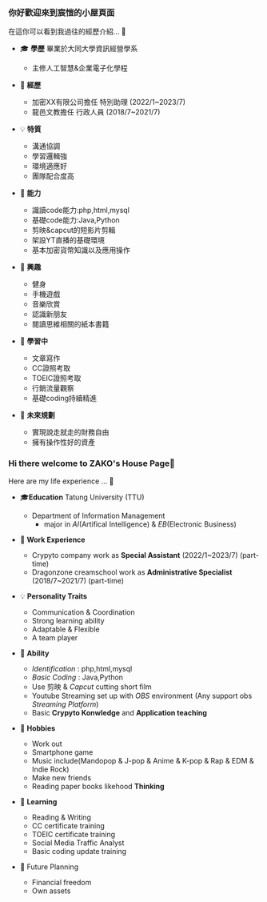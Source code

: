 ### 你好歡迎來到宸愷的小屋頁面

在這你可以看到我過往的經歷介紹...
📌
- 🎓 **學歷**
畢業於大同大學資訊經營學系     
    - 主修人工智慧&企業電子化學程
- 🌱 **經歷**
    - 加密XX有限公司擔任 特別助理 (2022/1~2023/7)
    - 龍邑文教擔任 行政人員 (2018/7~2021/7)
- 💡 **特質**
    - 溝通協調
    - 學習邏輯強
    - 環境適應好
    - 團隊配合度高
- 🧰 **能力**
    - 識讀code能力:php,html,mysql
    - 基礎code能力:Java,Python
    - 剪映&capcut的短影片剪輯
    - 架設YT直播的基礎環境
    - 基本加密貨幣知識以及應用操作
- 👯 **興趣**
    - 健身
    - 手機遊戲
    - 音樂欣賞
    - 認識新朋友
    - 閱讀思維相關的紙本書籍

- 🔎 **學習中**
    - 文章寫作
    - CC證照考取
    - TOEIC證照考取
    - 行銷流量觀察
    - 基礎coding持續精進

- 💬 **未來規劃**
    - 實現說走就走的財務自由
    - 擁有操作性好的資產
<!-- - 📫  -->
<!-- - 😄  -->
<!-- - ⚡  -->

### Hi there welcome to ZAKO's House Page👋

<!-- **Zako990131/Zako990131** is a ✨ _special_ ✨ repository because its `README.md` (this file) appears on your GitHub profile.
 -->

Here are my life experience ... 📌

- 🎓**Education**
    Tatung University (TTU)   
    - Department of Information Management
        - major in *AI*(Artifical Intelligence) & *EB*(Electronic Business)
- 🌱 **Work Experience**
    - Crypyto company work as **Special Assistant** (2022/1~2023/7) (part-time)
    - Dragonzone creamschool work as **Administrative Specialist**  (2018/7~2021/7) (part-time)
- 💡 **Personality Traits** 
    - Communication & Coordination
    - Strong learning ability
    - Adaptable & Flexible
    - A team player
- 🧰 **Ability** 
    - *Identification* : php,html,mysql
    - *Basic Coding* : Java,Python
    - Use 剪映 & *Capcut* cutting short film 
    - Youtube Streaming set up with *OBS* environment (Any support obs *Streaming Platform*)
    - Basic **Crypyto Konwledge** and **Application teaching**
- 👯 **Hobbies**
    - Work out
    - Smartphone game
    - Music include(Mandopop & J-pop & Anime & K-pop & Rap & EDM & Indie Rock)
    - Make new friends
    - Reading paper books likehood **Thinking**

- 🔎 **Learning**
    - Reading & Writing 
    - CC certificate training
    - TOEIC certificate training
    - Social Media Traffic Analyst
    - Basic coding update training

- 💬 Future Planning
    - Financial freedom
    - Own assets
<!-- - 📫  -->
<!-- - 😄  -->
<!-- - ⚡  -->

